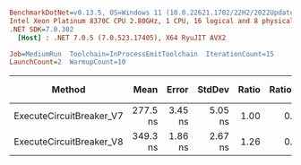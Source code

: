``` ini

BenchmarkDotNet=v0.13.5, OS=Windows 11 (10.0.22621.1702/22H2/2022Update/SunValley2), VM=Hyper-V
Intel Xeon Platinum 8370C CPU 2.80GHz, 1 CPU, 16 logical and 8 physical cores
.NET SDK=7.0.302
  [Host] : .NET 7.0.5 (7.0.523.17405), X64 RyuJIT AVX2

Job=MediumRun  Toolchain=InProcessEmitToolchain  IterationCount=15  
LaunchCount=2  WarmupCount=10  

```
|                   Method |     Mean |   Error |  StdDev | Ratio | RatioSD |   Gen0 | Allocated | Alloc Ratio |
|------------------------- |---------:|--------:|--------:|------:|--------:|-------:|----------:|------------:|
| ExecuteCircuitBreaker_V7 | 277.5 ns | 3.45 ns | 5.05 ns |  1.00 |    0.00 | 0.0200 |     504 B |        1.00 |
| ExecuteCircuitBreaker_V8 | 349.3 ns | 1.86 ns | 2.67 ns |  1.26 |    0.02 |      - |         - |        0.00 |
